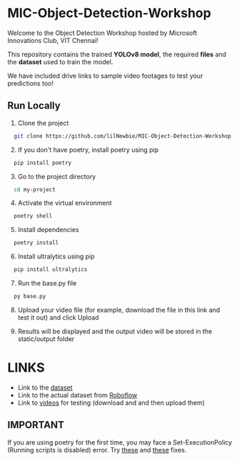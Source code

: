 # MIC-Object-Detection-Workshop
Welcome to the Object Detection Workshop hosted by Microsoft Innovations Club, VIT Chennai!

This repository contains the trained **YOLOv8 model**, the required **files** and the **dataset** used to train the model.

We have included drive links to sample video footages to test your predictions too!
## Run Locally

1. Clone the project

```bash
  git clone https://github.com/lilNewbie/MIC-Object-Detection-Workshop.git
```
2. If you don't have poetry, install poetry using pip

```bash
  pip install poetry
```

3. Go to the project directory

```bash
  cd my-project
```

4. Activate the virtual environment

```bash
  poetry shell
```

5. Install dependencies

```bash
  poetry install
```

6. Install ultralytics using pip

```bash
  pip install ultralytics
```

7. Run the base.py file

```bash
  py base.py
```
8. Upload your video file (for example, download the file in this link and test it out) and click Upload


9. Results will be displayed and the output video will be stored in the static/output folder 

# LINKS
- Link to the [dataset](https://drive.google.com/drive/folders/1eE0SwaHKCFt6naJn1QNnviAhz7QgVpS4?usp=sharing)
- Link to the actual dataset from [Roboflow](https://universe.roboflow.com/kolaman/cesas/dataset/1)
- Link to [videos](https://drive.google.com/drive/folders/1tUCNzVOf8pc1PibwR7UfOdpmTyiXIW3i?usp=sharing) for testing (download and and then upload them)

## IMPORTANT
If you are using poetry for the first time, you may face a Set-ExecutionPolicy (Running scripts is disabled) error. Try [these](https://learn.microsoft.com/en-us/powershell/module/microsoft.powershell.security/set-executionpolicy?view=powershell-7.3) and [these](https://youtu.be/yNZMUdpkuBE) fixes.
